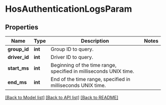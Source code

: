 # HosAuthenticationLogsParam

## Properties
Name | Type | Description | Notes
------------ | ------------- | ------------- | -------------
**group_id** | **int** | Group ID to query. | 
**driver_id** | **int** | Driver ID to query. | 
**start_ms** | **int** | Beginning of the time range, specified in milliseconds UNIX time. | 
**end_ms** | **int** | End of the time range, specified in milliseconds UNIX time. | 

[[Back to Model list]](../README.md#documentation-for-models) [[Back to API list]](../README.md#documentation-for-api-endpoints) [[Back to README]](../README.md)


